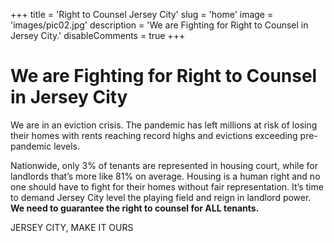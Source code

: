 +++
title = 'Right to Counsel Jersey City'
slug = 'home'
image = 'images/pic02.jpg'
description = 'We are Fighting for Right to Counsel in Jersey City.'
disableComments = true
+++

# We are Fighting for Right to Counsel in Jersey City

We are in an eviction crisis. The pandemic has left millions at risk of losing their homes with rents reaching record highs and evictions exceeding pre-pandemic levels. 

Nationwide, only 3% of tenants are represented in housing court, while for landlords that’s more like 81% on average. Housing is a human right and no one should have to fight for their homes without fair representation. It’s time to demand Jersey City level the playing field and reign in landlord power. **We need to guarantee the right to counsel for ALL tenants.**

JERSEY CITY, MAKE IT OURS
